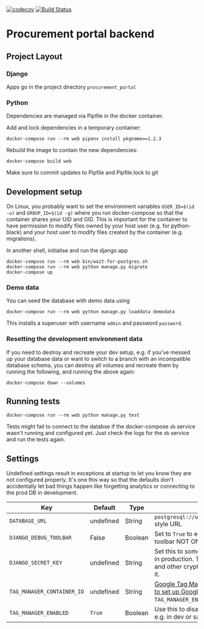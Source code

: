 [![codecov](https://codecov.io/gh/South-Africa-Government-Procurement/procurement-portal-backend/branch/master/graph/badge.svg)](https://codecov.io/gh/South-Africa-Government-Procurement/procurement-portal-backend/)
[![Build Status](https://travis-ci.com/South-Africa-Government-Procurement/procurement-portal-backend.png)](https://travis-ci.com/South-Africa-Government-Procurement/procurement-portal-backend)

Procurement portal backend
===============================


Project Layout
--------------

### Django

Apps go in the project directory `procurement_portal`


### Python

Dependencies are managed via Pipfile in the docker container.

Add and lock dependencies in a temporary container:

    docker-compose run --rm web pipenv install pkgname==1.2.3

Rebuild the image to contain the new dependencies:

    docker-compose build web

Make sure to commit updates to Pipfile and Pipfile.lock to git


Development setup
-----------------

On Linux, you probably want to set the environment variables `USER_ID=$(id -u)`
and `GROUP_ID=$(id -g)` where you run docker-compose so that the container
shares your UID and GID. This is important for the container to have permission
to modify files owned by your host user (e.g. for python-black) and your host
user to modify files created by the container (e.g. migrations).


In another shell, initialise and run the django app

    docker-compose run --rm web bin/wait-for-postgres.sh
    docker-compose run --rm web python manage.py migrate
    docker-compose up


### Demo data

You can seed the database with demo data using

    docker-compose run --rm web python manage.py loaddata demodata

This installs a superuser with username `admin` and password `password`.


### Resetting the development environment data

If you need to destroy and recreate your dev setup, e.g. if you've messed up your
database data or want to switch to a branch with an incompatible database schema,
you can destroy all volumes and recreate them by running the following, and running
the above again:

    docker-compose down --volumes


Running tests
-------------

    docker-compose run --rm web python manage.py test

Tests might fail to connect to the databse if the docker-compose `db` service wasn't running and configured yet. Just check the logs for the `db` service and run the tests again.


Settings
--------

Undefined settings result in exceptions at startup to let you know they are not configured properly. It's one this way so that the defaults don't accidentally let bad things happen like forgetting analytics or connecting to the prod DB in development.


| Key | Default | Type | Description |
|-----|---------|------|-------------|
| `DATABASE_URL` | undefined | String | `postgresql://user:password@hostname/dbname` style URL |
| `DJANGO_DEBUG_TOOLBAR` | False | Boolean | Set to `True` to enable the Django Debug toolbar NOT ON A PUBLIC SERVER! |
| `DJANGO_SECRET_KEY` | undefined | String | Set this to something secret and unguessable in production. The security of your cookies and other crypto stuff in django depends on it. |
| `TAG_MANAGER_CONTAINER_ID` | undefined | String | [Google Tag Manager](tagmanager.google.com) Container ID. [Use this to set up Google Analytics.](https://support.google.com/tagmanager/answer/6107124?hl=en). Requried unless `TAG_MANAGER_ENABLED` is set to `False` |
| `TAG_MANAGER_ENABLED` | `True` | Boolean | Use this to disable the Tag Manager snippets, e.g. in dev or sandbox. |
